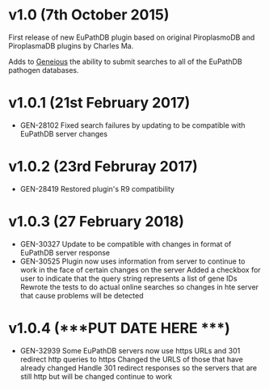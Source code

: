# v1.0 (7th October 2015)
First release of new EuPathDB plugin based on original PiroplasmoDB and PiroplasmaDB plugins by Charles Ma.

Adds to [Geneious](http://geneious.com) the ability to submit searches to all of the EuPathDB pathogen databases.

# v1.0.1 (21st February 2017)
- GEN-28102 Fixed search failures by updating to be compatible with EuPathDB server changes

# v1.0.2 (23rd Februray 2017)
- GEN-28419 Restored plugin's R9 compatibility

# v1.0.3 (27 February 2018)
- GEN-30327 Update to be compatible with changes in format of EuPathDB server response
- GEN-30525 Plugin now uses information from server to continue to work in the face of certain changes on the server
            Added a checkbox for user to indicate that the query string represents a list of gene IDs
            Rewrote the tests to do actual online searches so changes in hte server that cause problems will be detected
# v1.0.4 (***PUT DATE HERE ***)
- GEN-32939 Some EuPathDB servers now use https URLs and 301 redirect http queries to https
            Changed the URLS of those that have already changed
            Handle 301 redirect responses so the servers that are still http but will be changed continue to work
 
